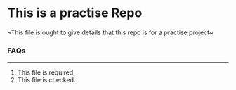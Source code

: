 # This is a practise Repo
~This file is ought to give details that this repo is for a practise project~
### FAQs
---
1. This file is required.
2. This file is checked.
